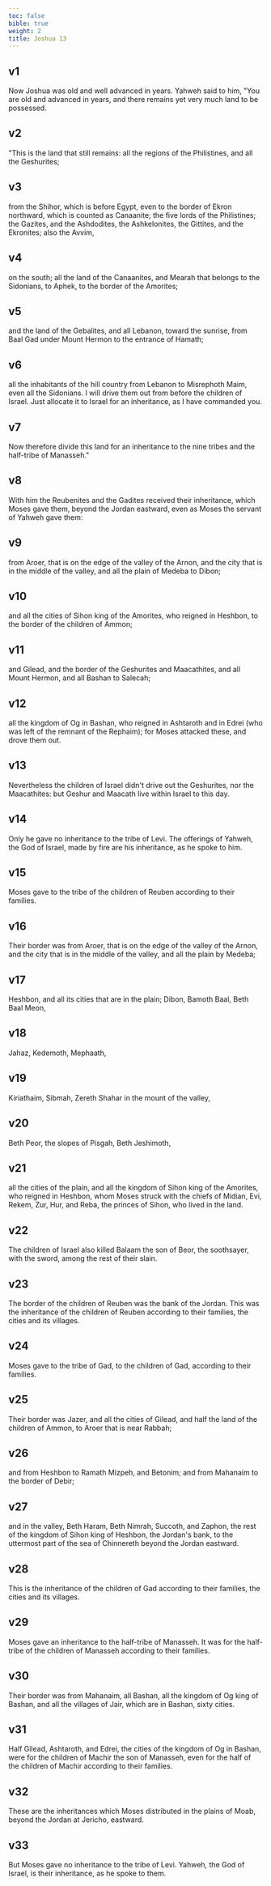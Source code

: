 ```yaml
---
toc: false
bible: true
weight: 2
title: Joshua 13
---
```



## v1 
Now Joshua was old and well advanced in years. Yahweh said to him, "You are old and advanced in years, and there remains yet very much land to be possessed. 

## v2 
"This is the land that still remains: all the regions of the Philistines, and all the Geshurites; 

## v3 
from the Shihor, which is before Egypt, even to the border of Ekron northward, which is counted as Canaanite; the five lords of the Philistines; the Gazites, and the Ashdodites, the Ashkelonites, the Gittites, and the Ekronites; also the Avvim, 

## v4 
on the south; all the land of the Canaanites, and Mearah that belongs to the Sidonians, to Aphek, to the border of the Amorites; 

## v5 
and the land of the Gebalites, and all Lebanon, toward the sunrise, from Baal Gad under Mount Hermon to the entrance of Hamath; 

## v6 
all the inhabitants of the hill country from Lebanon to Misrephoth Maim, even all the Sidonians. I will drive them out from before the children of Israel. Just allocate it to Israel for an inheritance, as I have commanded you. 

## v7 
Now therefore divide this land for an inheritance to the nine tribes and the half-tribe of Manasseh." 

## v8 
With him the Reubenites and the Gadites received their inheritance, which Moses gave them, beyond the Jordan eastward, even as Moses the servant of Yahweh gave them: 

## v9 
from Aroer, that is on the edge of the valley of the Arnon, and the city that is in the middle of the valley, and all the plain of Medeba to Dibon; 

## v10 
and all the cities of Sihon king of the Amorites, who reigned in Heshbon, to the border of the children of Ammon; 

## v11 
and Gilead, and the border of the Geshurites and Maacathites, and all Mount Hermon, and all Bashan to Salecah; 

## v12 
all the kingdom of Og in Bashan, who reigned in Ashtaroth and in Edrei (who was left of the remnant of the Rephaim); for Moses attacked these, and drove them out. 

## v13 
Nevertheless the children of Israel didn't drive out the Geshurites, nor the Maacathites: but Geshur and Maacath live within Israel to this day. 

## v14 
Only he gave no inheritance to the tribe of Levi. The offerings of Yahweh, the God of Israel, made by fire are his inheritance, as he spoke to him. 

## v15 
Moses gave to the tribe of the children of Reuben according to their families. 

## v16 
Their border was from Aroer, that is on the edge of the valley of the Arnon, and the city that is in the middle of the valley, and all the plain by Medeba; 

## v17 
Heshbon, and all its cities that are in the plain; Dibon, Bamoth Baal, Beth Baal Meon, 

## v18 
Jahaz, Kedemoth, Mephaath, 

## v19 
Kiriathaim, Sibmah, Zereth Shahar in the mount of the valley, 

## v20 
Beth Peor, the slopes of Pisgah, Beth Jeshimoth, 

## v21 
all the cities of the plain, and all the kingdom of Sihon king of the Amorites, who reigned in Heshbon, whom Moses struck with the chiefs of Midian, Evi, Rekem, Zur, Hur, and Reba, the princes of Sihon, who lived in the land. 

## v22 
The children of Israel also killed Balaam the son of Beor, the soothsayer, with the sword, among the rest of their slain. 

## v23 
The border of the children of Reuben was the bank of the Jordan. This was the inheritance of the children of Reuben according to their families, the cities and its villages. 

## v24 
Moses gave to the tribe of Gad, to the children of Gad, according to their families. 

## v25 
Their border was Jazer, and all the cities of Gilead, and half the land of the children of Ammon, to Aroer that is near Rabbah; 

## v26 
and from Heshbon to Ramath Mizpeh, and Betonim; and from Mahanaim to the border of Debir; 

## v27 
and in the valley, Beth Haram, Beth Nimrah, Succoth, and Zaphon, the rest of the kingdom of Sihon king of Heshbon, the Jordan's bank, to the uttermost part of the sea of Chinnereth beyond the Jordan eastward. 

## v28 
This is the inheritance of the children of Gad according to their families, the cities and its villages. 

## v29 
Moses gave an inheritance to the half-tribe of Manasseh. It was for the half-tribe of the children of Manasseh according to their families. 

## v30 
Their border was from Mahanaim, all Bashan, all the kingdom of Og king of Bashan, and all the villages of Jair, which are in Bashan, sixty cities. 

## v31 
Half Gilead, Ashtaroth, and Edrei, the cities of the kingdom of Og in Bashan, were for the children of Machir the son of Manasseh, even for the half of the children of Machir according to their families. 

## v32 
These are the inheritances which Moses distributed in the plains of Moab, beyond the Jordan at Jericho, eastward. 

## v33 
But Moses gave no inheritance to the tribe of Levi. Yahweh, the God of Israel, is their inheritance, as he spoke to them.

